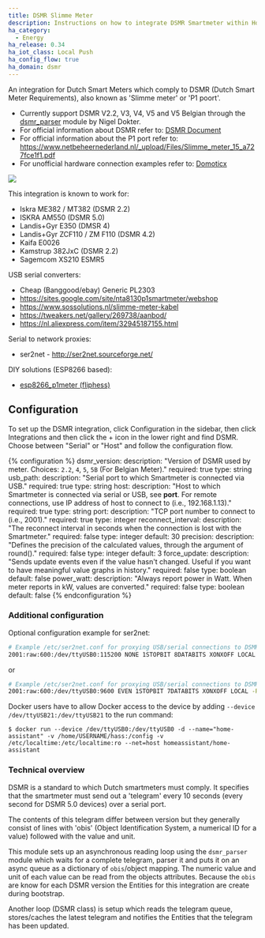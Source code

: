 ```yaml
---
title: DSMR Slimme Meter
description: Instructions on how to integrate DSMR Smartmeter within Home Assistant.
ha_category:
  - Energy
ha_release: 0.34
ha_iot_class: Local Push
ha_config_flow: true
ha_domain: dsmr
---
```


An integration for Dutch Smart Meters which comply to DSMR (Dutch Smart Meter Requirements), also known as 'Slimme meter' or 'P1 poort'.

- Currently support DSMR V2.2, V3, V4, V5 and V5 Belgian through the [dsmr_parser](https://github.com/ndokter/dsmr_parser) module by Nigel Dokter.
- For official information about DSMR refer to: [DSMR Document](https://www.netbeheernederland.nl/dossiers/slimme-meter-15)
- For official information about the P1 port refer to: <https://www.netbeheernederland.nl/_upload/Files/Slimme_meter_15_a727fce1f1.pdf>
- For unofficial hardware connection examples refer to: [Domoticx](http://domoticx.com/p1-poort-slimme-meter-hardware/)

<p class='img'>
<img src='/images/screenshots/dsmr.png' />
</p>

This integration is known to work for:

- Iskra ME382 / MT382 (DSMR 2.2)
- ISKRA AM550 (DSMR 5.0)
- Landis+Gyr E350 (DMSR 4)
- Landis+Gyr ZCF110 / ZM F110 (DSMR 4.2)
- Kaifa E0026
- Kamstrup 382JxC (DSMR 2.2)
- Sagemcom XS210 ESMR5

USB serial converters:

- Cheap (Banggood/ebay) Generic PL2303
- <https://sites.google.com/site/nta8130p1smartmeter/webshop>
- <https://www.sossolutions.nl/slimme-meter-kabel>
- <https://tweakers.net/gallery/269738/aanbod/>
- <https://nl.aliexpress.com/item/32945187155.html>

Serial to network proxies:

- ser2net - <http://ser2net.sourceforge.net/>

DIY solutions (ESP8266 based):

- [esp8266_p1meter (fliphess)](https://github.com/fliphess/esp8266_p1meter)

## Configuration

To set up the DSMR integration, click Configuration in the sidebar, then click Integrations and then click the + icon in the lower right and find DSMR. Choose between "Serial" or "Host" and follow the configuration flow.

{% configuration %}
  dsmr_version:
    description: "Version of DSMR used by meter. Choices: `2.2`, `4`, `5`, `5B` (For Belgian Meter)."
    required: true
    type: string
  usb_path:
    description: "Serial port to which Smartmeter is connected via USB."
    required: true
    type: string
  host:
    description: "Host to which Smartmeter is connected via serial or USB, see **port**. For remote connections, use IP address of host to connect to (i.e., 192.168.1.13)."
    required: true
    type: string
  port:
    description: "TCP port number to connect to (i.e., 2001)."
    required: true
    type: integer
  reconnect_interval:
    description: "The reconnect interval in seconds when the connection is lost with the Smartmeter."
    required: false
    type: integer
    default: 30
  precision:
    description: "Defines the precision of the calculated values, through the argument of round()."
    required: false
    type: integer
    default: 3
  force_update:
    description: "Sends update events even if the value hasn't changed. Useful if you want to have meaningful value graphs in history."
    required: false
    type: boolean
    default: false
  power_watt:
    description: "Always report power in Watt. When meter reports in kW, values are converted."
    required: false
    type: boolean
    default: false
{% endconfiguration %}

### Additional configuration

Optional configuration example for ser2net:

```sh
# Example /etc/ser2net.conf for proxying USB/serial connections to DSMRv4 smart meters
2001:raw:600:/dev/ttyUSB0:115200 NONE 1STOPBIT 8DATABITS XONXOFF LOCAL -RTSCTS
```
or
```sh
# Example /etc/ser2net.conf for proxying USB/serial connections to DSMRv2.2 smart meters
2001:raw:600:/dev/ttyUSB0:9600 EVEN 1STOPBIT 7DATABITS XONXOFF LOCAL -RTSCTS
```

Docker users have to allow Docker access to the device by adding `--device /dev/ttyUSB21:/dev/ttyUSB21` to the run command:

```hass
$ docker run --device /dev/ttyUSB0:/dev/ttyUSB0 -d --name="home-assistant" -v /home/USERNAME/hass:/config -v /etc/localtime:/etc/localtime:ro --net=host homeassistant/home-assistant
```

### Technical overview

DSMR is a standard to which Dutch smartmeters must comply. It specifies that the smartmeter must send out a 'telegram' every 10 seconds (every second for DSMR 5.0 devices) over a serial port.

The contents of this telegram differ between version but they generally consist of lines with 'obis' (Object Identification System, a numerical ID for a value) followed with the value and unit.

This module sets up an asynchronous reading loop using the `dsmr_parser` module which waits for a complete telegram, parser it and puts it on an async queue as a dictionary of `obis`/object mapping. The numeric value and unit of each value can be read from the objects attributes. Because the `obis` are know for each DSMR version the Entities for this integration are create during bootstrap.

Another loop (DSMR class) is setup which reads the telegram queue, stores/caches the latest telegram and notifies the Entities that the telegram has been updated.
